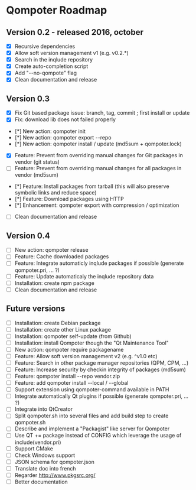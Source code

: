 Qompoter Roadmap
================

Version 0.2 - released 2016, october
-----------

* [x] Recursive dependencies
* [x] Allow soft version management v1 (e.g. v0.2.\*)
* [x] Search in the inqlude repository
* [x] Create auto-completion script
* [x] Add "--no-qompote" flag
* [x] Clean documentation and release

Version 0.3
-----------

* [x] Fix Git based package issue: branch, tag, commit ; first install or update
* [x] Fix: download lib does not failed properly
* [*] New action: qompoter init
* [*] New action: qompoter export --repo
* [*] New action: qompoter install / update (md5sum + qompoter.lock)
* [x] Feature: Prevent from overriding manual changes for Git packages in vendor (git status)
* [ ] Feature: Prevent from overriding manual changes for all packages in vendor (md5sum)
* [*] Feature: Install packages from tarball (this will also preserve symbolic links and reduce space)
* [*] Feature: Download packages using HTTP
* [*] Enhancement: qompoter export with compression / optimization
* [ ] Clean documentation and release

Version 0.4
-----------

* [ ] New action: qompoter release
* [ ] Feature: Cache downloaded packages
* [ ] Feature: Integrate automaticly inqlude packages if possible (generate qompoter.pri, ... ?)
* [ ] Feature: Update automaticaly the inqlude repository data
* [ ] Installation: create npm package
* [ ] Clean documentation and release

Future versions
-----------

* [ ] Installation: create Debian package
* [ ] Installation: create other Linux package
* [ ] Installation: qompoter self-update (from Github)
* [ ] Installation: install Qompoter though the "Qt Maintenance Tool"
* [ ] New action: qompoter require packagename
* [ ] Feature: Allow soft version management v2 (e.g. ^v1.0 etc)
* [ ] Feature: Search in other package manager repositories (QPM, CPM, ...)
* [ ] Feature: Increase security by checkin integrity of packages (md5sum)
* [ ] Feature: qompoter install --repo vendor.zip
* [ ] Feature: add qompoter install --local / --global
* [ ] Support extension using qompoter-command available in PATH
* [ ] Integrate automatically Qt plugins if possible (generate qompoter.pri, ... ?)
* [ ] Integrate into QtCreator
* [ ] Split qompoter.sh into several files and add build step to create qompoter.sh
* [ ] Describe and implement a "Packagist" like server for Qompoter
* [ ] Use QT += package instead of CONFIG which leverage the usage of include(vendor.pri)
* [ ] Support CMake
* [ ] Check Windows support
* [ ] JSON schema for qompoter.json
* [ ] Translate doc into french
* [ ] Regarder http://www.pkgsrc.org/
* [ ] Better documentation
